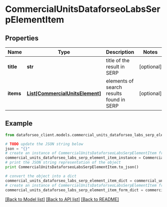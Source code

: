 # CommercialUnitsDataforseoLabsSerpElementItem


## Properties

Name | Type | Description | Notes
------------ | ------------- | ------------- | -------------
**title** | **str** | title of the result in SERP | [optional] 
**items** | [**List[CommercialUnitsElement]**](CommercialUnitsElement.md) | elements of search results found in SERP | [optional] 

## Example

```python
from dataforseo_client.models.commercial_units_dataforseo_labs_serp_element_item import CommercialUnitsDataforseoLabsSerpElementItem

# TODO update the JSON string below
json = "{}"
# create an instance of CommercialUnitsDataforseoLabsSerpElementItem from a JSON string
commercial_units_dataforseo_labs_serp_element_item_instance = CommercialUnitsDataforseoLabsSerpElementItem.from_json(json)
# print the JSON string representation of the object
print CommercialUnitsDataforseoLabsSerpElementItem.to_json()

# convert the object into a dict
commercial_units_dataforseo_labs_serp_element_item_dict = commercial_units_dataforseo_labs_serp_element_item_instance.to_dict()
# create an instance of CommercialUnitsDataforseoLabsSerpElementItem from a dict
commercial_units_dataforseo_labs_serp_element_item_form_dict = commercial_units_dataforseo_labs_serp_element_item.from_dict(commercial_units_dataforseo_labs_serp_element_item_dict)
```
[[Back to Model list]](../README.md#documentation-for-models) [[Back to API list]](../README.md#documentation-for-api-endpoints) [[Back to README]](../README.md)


